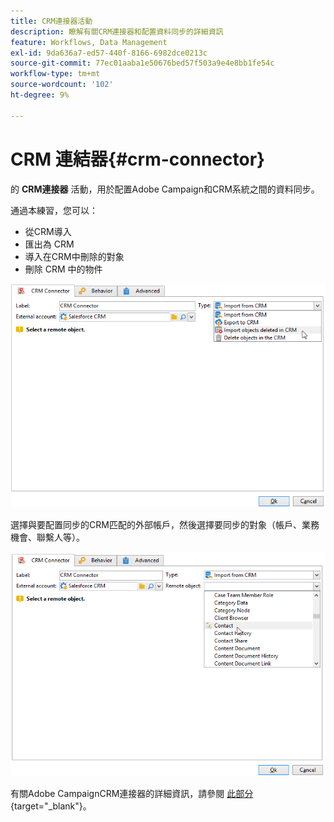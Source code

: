 ```yaml
---
title: CRM連接器活動
description: 瞭解有關CRM連接器和配置資料同步的詳細資訊
feature: Workflows, Data Management
exl-id: 9da636a7-ed57-440f-8166-6982dce0213c
source-git-commit: 77ec01aaba1e50676bed57f503a9e4e8bb1fe54c
workflow-type: tm+mt
source-wordcount: '102'
ht-degree: 9%

---
```


# CRM 連結器{#crm-connector}

的 **CRM連接器** 活動，用於配置Adobe Campaign和CRM系統之間的資料同步。

通過本練習，您可以：

* 從CRM導入
* 匯出為 CRM
* 導入在CRM中刪除的對象
* 刪除 CRM 中的物件

![](assets/crm_task_select_op.png)

選擇與要配置同步的CRM匹配的外部帳戶，然後選擇要同步的對象（帳戶、業務機會、聯繫人等）。

![](assets/crm_task_select_obj.png)

有關Adobe CampaignCRM連接器的詳細資訊，請參閱 [此部分](https://experienceleague.adobe.com/docs/campaign/campaign-v8/connect/ac-crm/crm.html){target="_blank"}。
